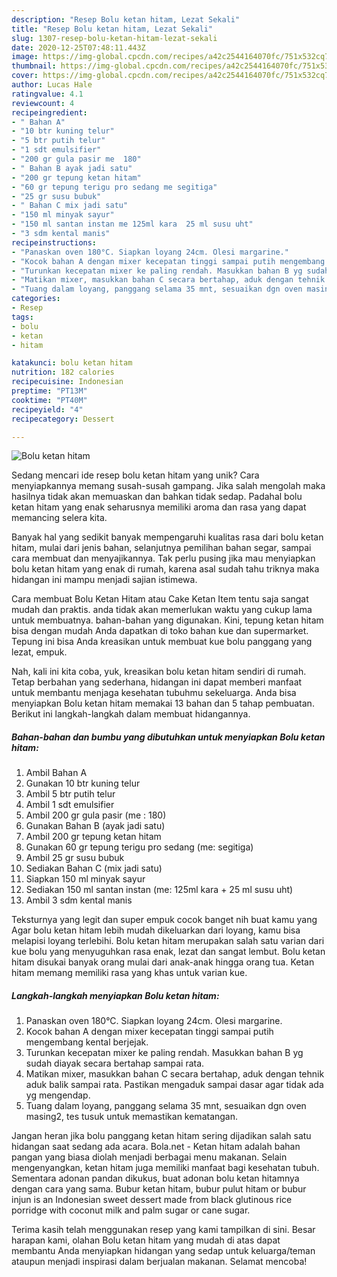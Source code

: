 ```yaml
---
description: "Resep Bolu ketan hitam, Lezat Sekali"
title: "Resep Bolu ketan hitam, Lezat Sekali"
slug: 1307-resep-bolu-ketan-hitam-lezat-sekali
date: 2020-12-25T07:48:11.443Z
image: https://img-global.cpcdn.com/recipes/a42c2544164070fc/751x532cq70/bolu-ketan-hitam-foto-resep-utama.jpg
thumbnail: https://img-global.cpcdn.com/recipes/a42c2544164070fc/751x532cq70/bolu-ketan-hitam-foto-resep-utama.jpg
cover: https://img-global.cpcdn.com/recipes/a42c2544164070fc/751x532cq70/bolu-ketan-hitam-foto-resep-utama.jpg
author: Lucas Hale
ratingvalue: 4.1
reviewcount: 4
recipeingredient:
- " Bahan A"
- "10 btr kuning telur"
- "5 btr putih telur"
- "1 sdt emulsifier"
- "200 gr gula pasir me  180"
- " Bahan B ayak jadi satu"
- "200 gr tepung ketan hitam"
- "60 gr tepung terigu pro sedang me segitiga"
- "25 gr susu bubuk"
- " Bahan C mix jadi satu"
- "150 ml minyak sayur"
- "150 ml santan instan me 125ml kara  25 ml susu uht"
- "3 sdm kental manis"
recipeinstructions:
- "Panaskan oven 180°C. Siapkan loyang 24cm. Olesi margarine."
- "Kocok bahan A dengan mixer kecepatan tinggi sampai putih mengembang kental berjejak."
- "Turunkan kecepatan mixer ke paling rendah. Masukkan bahan B yg sudah diayak secara bertahap sampai rata."
- "Matikan mixer, masukkan bahan C secara bertahap, aduk dengan tehnik aduk balik sampai rata. Pastikan mengaduk sampai dasar agar tidak ada yg mengendap."
- "Tuang dalam loyang, panggang selama 35 mnt, sesuaikan dgn oven masing2, tes tusuk untuk memastikan kematangan."
categories:
- Resep
tags:
- bolu
- ketan
- hitam

katakunci: bolu ketan hitam 
nutrition: 182 calories
recipecuisine: Indonesian
preptime: "PT13M"
cooktime: "PT40M"
recipeyield: "4"
recipecategory: Dessert

---
```



![Bolu ketan hitam](https://img-global.cpcdn.com/recipes/a42c2544164070fc/751x532cq70/bolu-ketan-hitam-foto-resep-utama.jpg)

Sedang mencari ide resep bolu ketan hitam yang unik? Cara menyiapkannya memang susah-susah gampang. Jika salah mengolah maka hasilnya tidak akan memuaskan dan bahkan tidak sedap. Padahal bolu ketan hitam yang enak seharusnya memiliki aroma dan rasa yang dapat memancing selera kita.

Banyak hal yang sedikit banyak mempengaruhi kualitas rasa dari bolu ketan hitam, mulai dari jenis bahan, selanjutnya pemilihan bahan segar, sampai cara membuat dan menyajikannya. Tak perlu pusing jika mau menyiapkan bolu ketan hitam yang enak di rumah, karena asal sudah tahu triknya maka hidangan ini mampu menjadi sajian istimewa.

Cara membuat Bolu Ketan Hitam atau Cake Ketan Item tentu saja sangat mudah dan praktis. anda tidak akan memerlukan waktu yang cukup lama untuk membuatnya. bahan-bahan yang digunakan. Kini, tepung ketan hitam bisa dengan mudah Anda dapatkan di toko bahan kue dan supermarket. Tepung ini bisa Anda kreasikan untuk membuat kue bolu panggang yang lezat, empuk.


Nah, kali ini kita coba, yuk, kreasikan bolu ketan hitam sendiri di rumah. Tetap berbahan yang sederhana, hidangan ini dapat memberi manfaat untuk membantu menjaga kesehatan tubuhmu sekeluarga. Anda bisa menyiapkan Bolu ketan hitam memakai 13 bahan dan 5 tahap pembuatan. Berikut ini langkah-langkah dalam membuat hidangannya.

<!--inarticleads1-->

##### Bahan-bahan dan bumbu yang dibutuhkan untuk menyiapkan Bolu ketan hitam:

1. Ambil  Bahan A
1. Gunakan 10 btr kuning telur
1. Ambil 5 btr putih telur
1. Ambil 1 sdt emulsifier
1. Ambil 200 gr gula pasir (me : 180)
1. Gunakan  Bahan B (ayak jadi satu)
1. Ambil 200 gr tepung ketan hitam
1. Gunakan 60 gr tepung terigu pro sedang (me: segitiga)
1. Ambil 25 gr susu bubuk
1. Sediakan  Bahan C (mix jadi satu)
1. Siapkan 150 ml minyak sayur
1. Sediakan 150 ml santan instan (me: 125ml kara + 25 ml susu uht)
1. Ambil 3 sdm kental manis


Teksturnya yang legit dan super empuk cocok banget nih buat kamu yang Agar bolu ketan hitam lebih mudah dikeluarkan dari loyang, kamu bisa melapisi loyang terlebihi. Bolu ketan hitam merupakan salah satu varian dari kue bolu yang menyuguhkan rasa enak, lezat dan sangat lembut. Bolu ketan hitam disukai banyak orang mulai dari anak-anak hingga orang tua. Ketan hitam memang memiliki rasa yang khas untuk varian kue. 

<!--inarticleads2-->

##### Langkah-langkah menyiapkan Bolu ketan hitam:

1. Panaskan oven 180°C. Siapkan loyang 24cm. Olesi margarine.
1. Kocok bahan A dengan mixer kecepatan tinggi sampai putih mengembang kental berjejak.
1. Turunkan kecepatan mixer ke paling rendah. Masukkan bahan B yg sudah diayak secara bertahap sampai rata.
1. Matikan mixer, masukkan bahan C secara bertahap, aduk dengan tehnik aduk balik sampai rata. Pastikan mengaduk sampai dasar agar tidak ada yg mengendap.
1. Tuang dalam loyang, panggang selama 35 mnt, sesuaikan dgn oven masing2, tes tusuk untuk memastikan kematangan.


Jangan heran jika bolu panggang ketan hitam sering dijadikan salah satu hidangan saat sedang ada acara. Bola.net - Ketan hitam adalah bahan pangan yang biasa diolah menjadi berbagai menu makanan. Selain mengenyangkan, ketan hitam juga memiliki manfaat bagi kesehatan tubuh. Sementara adonan pandan dikukus, buat adonan bolu ketan hitamnya dengan cara yang sama. Bubur ketan hitam, bubur pulut hitam or bubur injun is an Indonesian sweet dessert made from black glutinous rice porridge with coconut milk and palm sugar or cane sugar. 

Terima kasih telah menggunakan resep yang kami tampilkan di sini. Besar harapan kami, olahan Bolu ketan hitam yang mudah di atas dapat membantu Anda menyiapkan hidangan yang sedap untuk keluarga/teman ataupun menjadi inspirasi dalam berjualan makanan. Selamat mencoba!
